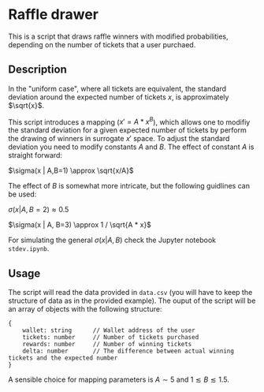 # Raffle drawer

This is a script that draws raffle winners with modified probabilities, depending on the number of tickets that a user purchaed.

## Description

In the "uniform case", where all tickets are equivalent, the standard deviation around the expected number of tickets $x$, is approximately $\sqrt{x}$.

This script introduces a mapping ($x' = A * x^{B}$), which allows one to modifiy the standard deviation for a given expected number of tickets by perform the drawing of winners in surrogate $x'$ space. To adjust the standard deviation you need to modify constants $A$ and $B$. The effect of constant $A$ is straight forward:

$\sigma(x | A,B=1) \approx \sqrt{x/A}$

The effect of $B$ is somewhat more intricate, but the following guidlines can be used:

$\sigma(x | A, B=2) \approx 0.5$

$\sigma(x | A, B=3) \approx 1 / \sqrt{A * x}$

For simulating the general $\sigma(x| A, B)$ check the Jupyter notebook `stdev.ipynb`.

## Usage

The script will read the data provided in `data.csv` (you will have to keep the structure of data as in the provided example). The ouput of the script will be an array of objects with the following structure: 

```
{
    wallet: string      // Wallet address of the user
    tickets: number     // Number of tickets purchased
    rewards: number     // Number of winning tickets
    delta: number       // The difference between actual winning tickets and the expected number
}
```

A sensible choice for mapping parameters is $A \sim 5$ and $1 \lesssim B \lesssim 1.5$.
